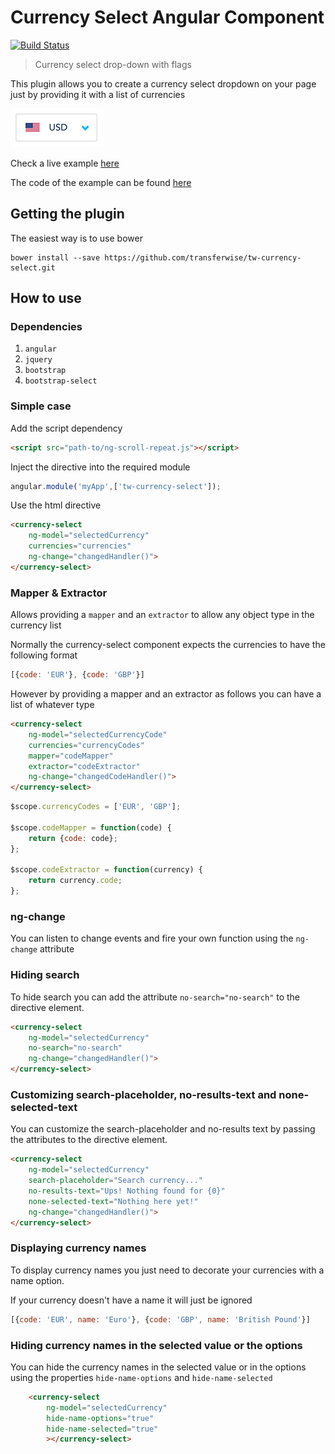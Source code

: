# Currency Select Angular Component

[![Build Status](https://travis-ci.org/transferwise/tw-currency-select.svg)](https://travis-ci.org/transferwise/tw-currency-select)

> Currency select drop-down with flags

This plugin allows you to create a currency select dropdown on your page just by providing it with a list of currencies

![alt tag](./example.png)

Check a live example <a href="https://rawgit.com/transferwise/tw-currency-select/master/example/index.html" target="_blank">here</a>

The code of the example can be found [here](./example/index.html)

## Getting the plugin

The easiest way is to use bower

    bower install --save https://github.com/transferwise/tw-currency-select.git

## How to use

### Dependencies

1. `angular`
2. `jquery`
3. `bootstrap`
4. `bootstrap-select`

### Simple case

Add the script dependency
```html
<script src="path-to/ng-scroll-repeat.js"></script>
```

Inject the directive into the required module
```js
angular.module('myApp',['tw-currency-select']);
```

Use the html directive
```html
<currency-select
    ng-model="selectedCurrency"
    currencies="currencies"
    ng-change="changedHandler()">
</currency-select>
```

### Mapper & Extractor

Allows providing a `mapper` and an `extractor` to allow any object type in the currency list

Normally the currency-select component expects the currencies to have the following format

```js
[{code: 'EUR'}, {code: 'GBP'}]
```

However by providing a mapper and an extractor as follows you can have a list of whatever type

```html
<currency-select
    ng-model="selectedCurrencyCode"
    currencies="currencyCodes"
    mapper="codeMapper"
    extractor="codeExtractor"
    ng-change="changedCodeHandler()">
</currency-select>
```

```js
$scope.currencyCodes = ['EUR', 'GBP'];

$scope.codeMapper = function(code) {
    return {code: code};
};

$scope.codeExtractor = function(currency) {
    return currency.code;
};
```

### ng-change

You can listen to change events and fire your own function using the `ng-change` attribute

### Hiding search

To hide search you can add the attribute `no-search="no-search"` to the directive element.

```html
<currency-select
    ng-model="selectedCurrency"
    no-search="no-search"
    ng-change="changedHandler()">
</currency-select>
```

### Customizing search-placeholder, no-results-text and none-selected-text

You can customize the search-placeholder and no-results text by passing the attributes to the directive element.

```html
<currency-select
    ng-model="selectedCurrency"
    search-placeholder="Search currency..."
    no-results-text="Ups! Nothing found for {0}"
    none-selected-text="Nothing here yet!"
    ng-change="changedHandler()">
</currency-select>
```

### Displaying currency names

To display currency names you just need to decorate your currencies with a name option.

If your currency doesn't have a name it will just be ignored

```js
[{code: 'EUR', name: 'Euro'}, {code: 'GBP', name: 'British Pound'}]
```

### Hiding currency names in the selected value or the options

You can hide the currency names in the selected value or in the options using the properties `hide-name-options` and `hide-name-selected`

```html
    <currency-select
        ng-model="selectedCurrency"
        hide-name-options="true"
        hide-name-selected="true"
        ></currency-select>
```
